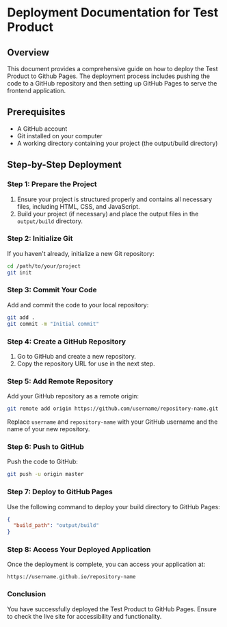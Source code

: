 # Deployment Documentation for Test Product

## Overview

This document provides a comprehensive guide on how to deploy the Test Product to Github Pages. The deployment process includes pushing the code to a GitHub repository and then setting up GitHub Pages to serve the frontend application. 

## Prerequisites

- A GitHub account
- Git installed on your computer
- A working directory containing your project (the output/build directory) 

## Step-by-Step Deployment

### Step 1: Prepare the Project

1. Ensure your project is structured properly and contains all necessary files, including HTML, CSS, and JavaScript.
2. Build your project (if necessary) and place the output files in the `output/build` directory.

### Step 2: Initialize Git

If you haven't already, initialize a new Git repository:

```bash
cd /path/to/your/project
git init
```

### Step 3: Commit Your Code

Add and commit the code to your local repository:

```bash
git add .
git commit -m "Initial commit"
```

### Step 4: Create a GitHub Repository

1. Go to GitHub and create a new repository.
2. Copy the repository URL for use in the next step.

### Step 5: Add Remote Repository

Add your GitHub repository as a remote origin:

```bash
git remote add origin https://github.com/username/repository-name.git
```

Replace `username` and `repository-name` with your GitHub username and the name of your new repository.

### Step 6: Push to GitHub

Push the code to GitHub:

```bash
git push -u origin master
```

### Step 7: Deploy to GitHub Pages

Use the following command to deploy your build directory to GitHub Pages:

```json
{
  "build_path": "output/build"
}
```

### Step 8: Access Your Deployed Application

Once the deployment is complete, you can access your application at:

```
https://username.github.io/repository-name
```

### Conclusion

You have successfully deployed the Test Product to GitHub Pages. Ensure to check the live site for accessibility and functionality.
